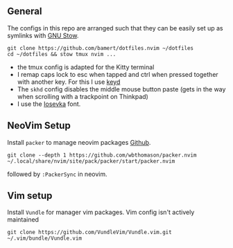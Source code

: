 ## General
The configs in this repo are arranged such that they can be easily set up as symlinks with [GNU Stow](https://www.gnu.org/software/stow/).

```
git clone https://github.com/bamert/dotfiles.nvim ~/dotfiles
cd ~/dotfiles && stow tmux nvim ...
```

- the tmux config is adapted for the Kitty terminal
- I remap caps lock to esc when tapped and ctrl when pressed together with another key. For this I use [keyd](https://github.com/rvaiya/keyd)
- The `skhd` config disables the middle mouse button paste (gets in the way when scrolling with a trackpoint on Thinkpad)
- I use the [Iosevka](https://github.com/be5invis/Iosevka) font.

## NeoVim Setup
Install `packer` to manage neovim packages [Github](https://github.com/wbthomason/packer.nvim). 
```
git clone --depth 1 https://github.com/wbthomason/packer.nvim ~/.local/share/nvim/site/pack/packer/start/packer.nvim
```
followed by `:PackerSync` in neovim.

## Vim setup
Install `Vundle` for manager vim packages. Vim config isn't actively maintained
```
git clone https://github.com/VundleVim/Vundle.vim.git ~/.vim/bundle/Vundle.vim
```
